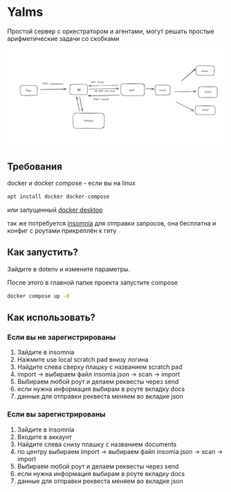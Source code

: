 # Yalms
Простой сервер с оркестратором и агентами, могут решать простые арифметические задачи со скобками

![схема апи](./img.png)

## Требования
docker и docker compose - если вы на linux
```bash
apt install docker docker-compose
```
или запущенный [docker desktop](https://www.docker.com/products/docker-desktop/)

так же потребуется [insomnia](https://insomnia.rest/download) для отправки запросов, она бесплатна и конфиг с роутами прикреплён к гиту

## Как запустить?
Зайдите в dotenv и измените параметры.

После этого в главной папке проекта запустите compose
```bash
docker compose up -d
```

## Как использовать?

### Если вы не зарегистрированы

1. Зайдите в insomnia
2. Нажмите use local scratch pad внизу логина
3. Найдите слева сверху плашку c названием scratch pad
4. import -> выбираем файл insomia.json -> scan -> import
5. Выбираем любой роут и делаем реквесты через send
6. если нужна информация выбирам в роуте вкладку docs
7. данные для отправки реквеста меняем во вкладке json

### Если вы зарегистрированы

1. Зайдите в insomnia
2. Входите в аккаунт
3. Найдите слева снизу плашку c названием documents
4. по центру выбираем import -> выбираем файл insomia.json -> scan -> import
5. Выбираем любой роут и делаем реквесты через send
6. если нужна информация выбирам в роуте вкладку docs
7. данные для отправки реквеста меняем во вкладке json